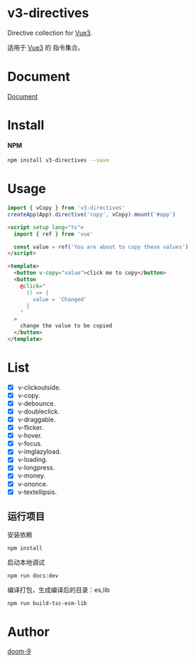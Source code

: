 # v3-directives

Directive collection for [Vue3](https://github.com/vuejs/core).

适用于 [Vue3](https://github.com/vuejs/core) 的 指令集合。

# Document

[Document](https://v3-directives.vercel.app/)

# Install

#### NPM

```bash
npm install v3-directives --save
```

# Usage

```js
import { vCopy } from 'v3-directives'
createApp(App).directive('copy', vCopy).mount('#app')
```

```html
<script setup lang="ts">
  import { ref } from 'vue'

  const value = ref('You are about to copy these values')
</script>

<template>
  <button v-copy="value">click me to copy</button>
  <button
    @click="
      () => {
        value = 'Changed'
      }
    "
  >
    change the value to be copied
  </button>
</template>
```

# List

- [x] v-clickoutside.
- [x] v-copy.
- [x] v-debounce.
- [x] v-doubleclick.
- [x] v-draggable.
- [x] v-flicker.
- [x] v-hover.
- [x] v-focus.
- [x] v-imglazyload.
- [x] v-loading.
- [x] v-longpress.
- [x] v-money.
- [x] v-ononce.
- [x] v-textellipsis.

## 运行项目

安装依赖

```shell
npm install
```

启动本地调试

```shell
npm run docs:dev
```

编译打包，生成编译后的目录：es,lib

```shell
npm run build-tsc-esm-lib
```

# Author

[doom-9](https://github.com/doom-9)
